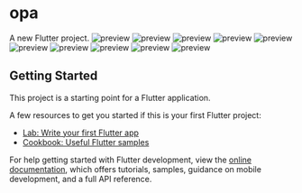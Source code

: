 # opa

A new Flutter project.
![preview](./lib/assets/screeshots/1.jpg?raw=true)
![preview](./lib/assets/screeshots/2.jpg?raw=true)
![preview](./lib/assets/screeshots/3.jpg?raw=true)
![preview](./lib/assets/screeshots/4.jpg?raw=true)
![preview](./lib/assets/screeshots/5.jpg?raw=true)
![preview](./lib/assets/screeshots/6.jpg?raw=true)
![preview](./lib/assets/screeshots/7.jpg?raw=true)
![preview](./lib/assets/screeshots/8.jpg?raw=true)
![preview](./lib/assets/screeshots/9.jpg?raw=true)
![preview](./lib/assets/screeshots/10.jpg?raw=true)


## Getting Started

This project is a starting point for a Flutter application.

A few resources to get you started if this is your first Flutter project:

- [Lab: Write your first Flutter app](https://docs.flutter.dev/get-started/codelab)
- [Cookbook: Useful Flutter samples](https://docs.flutter.dev/cookbook)

For help getting started with Flutter development, view the
[online documentation](https://docs.flutter.dev/), which offers tutorials,
samples, guidance on mobile development, and a full API reference.
